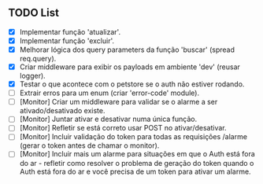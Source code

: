 ## TODO List

- [x] Implementar função 'atualizar'.
- [x] Implementar função 'excluir'.
- [x] Melhorar lógica dos query parameters da função 'buscar' (spread req.query).
- [x] Criar middleware para exibir os payloads em ambiente 'dev' (reusar logger).
- [x] Testar o que acontece com o petstore se o auth não estiver rodando.
- [ ] Extrair erros para um enum (criar 'error-code' module).
- [ ] [Monitor] Criar um middleware para validar se o alarme a ser ativado/desativado existe.
- [ ] [Monitor] Juntar ativar e desativar numa única função.
- [ ] [Monitor] Refletir se está correto usar POST no ativar/desativar.
- [ ] [Monitor] Incluir validação do token para todas as requisições /alarme (gerar o token antes de chamar o monitor).
- [ ] [Monitor] Incluir mais um alarme para situações em que o Auth está fora do ar - refletir como resolver o problema de geração do token quando o Auth está fora do ar e você precisa de um token para ativar um alarme.